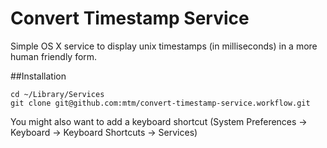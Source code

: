 Convert Timestamp Service
=========================

Simple OS X service to display unix timestamps (in milliseconds) in a more human friendly form.

##Installation

	cd ~/Library/Services
	git clone git@github.com:mtm/convert-timestamp-service.workflow.git

You might also want to add a keyboard shortcut (System Preferences -> Keyboard -> Keyboard Shortcuts -> Services)
